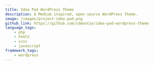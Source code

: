 ```yaml
---
title: Idea Pad WordPress Theme
description: A Medium inspired, open-source WordPress theme.
image: /images/project-idea-pad.png
github_link: https://github.com/idmontie/idea-pad-wordpress-theme
language_tags:
    - php
    - html5
    - scss
    - javascript
framework_tags:
    - wordpress
---
```

